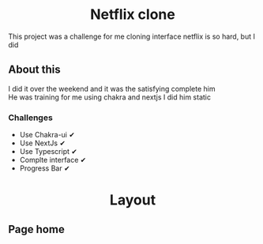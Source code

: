<h1 align="center">Netflix clone</h1>

This project was a challenge for me cloning interface netflix is so hard, but I did

## About this

I did it over the weekend and it was the satisfying complete him <br/>
He was training for me using chakra and nextjs
I did him static

### Challenges

- Use Chakra-ui ✔
- Use NextJs ✔
- Use Typescript ✔
- Complte interface ✔
- Progress Bar ✔

<h1 align="center">Layout</h1>

## Page home

